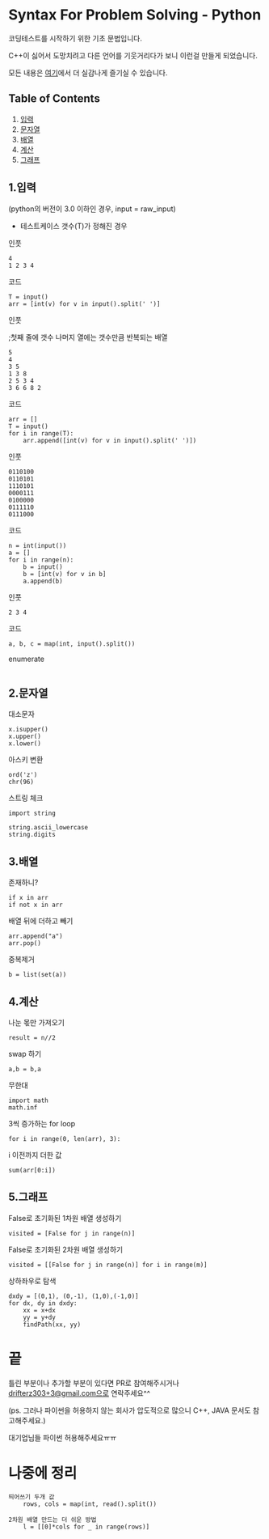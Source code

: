 # Syntax For Problem Solving - Python

코딩테스트를 시작하기 위한 기초 문법입니다.

C++이 싫어서 도망치려고 다른 언어를 기웃거리다가 보니 이런걸 만들게 되었습니다.

모든 내용은 [여기](http://code.justpick.me)에서 더 실감나게 즐기실 수 있습니다.

## Table of Contents
1. [입력](#1.입력)
2. [문자열](#2.문자열)
3. [배열](#3.배열)
4. [계산](#4.계산)
5. [그래프](#5.그래프)


## 1.입력

(python의 버전이 3.0 이하인 경우, input = raw_input)

- 테스트케이스 갯수(T)가 정해진 경우

인풋

```
4
1 2 3 4
```

코드

```
T = input()
arr = [int(v) for v in input().split(' ')]
```

인풋

;첫째 줄에 갯수 나머지 열에는 갯수만큼 반복되는 배열

```
5
4
3 5
1 3 8
2 5 3 4
3 6 6 8 2
```
코드 

```
arr = []
T = input()
for i in range(T):
    arr.append([int(v) for v in input().split(' ')])
```

인풋

```
0110100
0110101
1110101
0000111
0100000
0111110
0111000
```
코드 

```
n = int(input())
a = []
for i in range(n):
    b = input()
    b = [int(v) for v in b]
    a.append(b)
```
인풋

```
2 3 4

```
코드

```
a, b, c = map(int, input().split())
```

enumerate

```
```


## 2.문자열

대소문자

```
x.isupper()
x.upper()
x.lower()
```

아스키 변환

```
ord('z')
chr(96)
```

스트링 체크

```
import string

string.ascii_lowercase
string.digits
```

## 3.배열


존재하니?

```
if x in arr
if not x in arr
```


배열 뒤에 더하고 빼기

```
arr.append("a")
arr.pop()
```


중복제거

```
b = list(set(a))
```


## 4.계산

나눈 몫만 가져오기

`result = n//2`


swap 하기

```
a,b = b,a
```

무한대

```
import math
math.inf
```

3씩 증가하는 for loop

```
for i in range(0, len(arr), 3):
```


i 이전까지 더한 값

```
sum(arr[0:i])
```



## 5.그래프
False로 초기화된 1차원 배열 생성하기

```
visited = [False for j in range(n)]
```

False로 초기화된 2차원 배열
생성하기

```
visited = [[False for j in range(n)] for i in range(m)]
```

상하좌우로 탐색

```
dxdy = [(0,1), (0,-1), (1,0),(-1,0)]
for dx, dy in dxdy:
	xx = x+dx
	yy = y+dy
	findPath(xx, yy)
```



# 끝
틀린 부분이나 추가할 부분이 있다면 PR로 참여해주시거나 drifterz303+3@gmail.com으로 연락주세요^^

(ps. 그러나 파이썬을 허용하지 않는 회사가 압도적으로 많으니 C++, JAVA 문서도 참고해주세요.)

대기업님들 파이썬 허용해주세요ㅠㅠ


# 나중에 정리

```
띄어쓰기 두개 값
    rows, cols = map(int, read().split())

2차원 배열 만드는 더 쉬운 방법
    l = [[0]*cols for _ in range(rows)]
```
